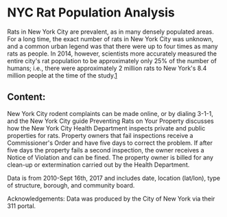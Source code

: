 # NYC Rat Population Analysis

Rats in New York City are prevalent, as in many densely populated areas. For a long time, the exact number of rats in New York City was unknown, and a common urban legend was that there were up to four times as many rats as people. In 2014, however, scientists more accurately measured the entire city's rat population to be approximately only 25% of the number of humans; i.e., there were approximately 2 million rats to New York's 8.4 million people at the time of the study.[1](https://rss.onlinelibrary.wiley.com/doi/pdf/10.1111/j.1740-9713.2014.00764.x)

## Content:
New York City rodent complaints can be made online, or by dialing 3-1-1, and the New York City guide Preventing Rats on Your Property discusses how the New York City Health Department inspects private and public properties for rats. Property owners that fail inspections receive a Commissioner's Order and have five days to correct the problem. If after five days the property fails a second inspection, the owner receives a Notice of Violation and can be fined. The property owner is billed for any clean-up or extermination carried out by the Health Department.

Data is from 2010-Sept 16th, 2017 and includes date, location (lat/lon), type of structure, borough, and community board.

Acknowledgements:
Data was produced by the City of New York via their 311 portal.

